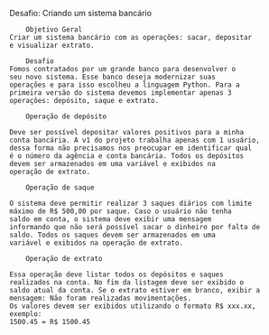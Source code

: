 Desafio: Criando um sistema bancário

        Objetivo Geral
    Criar um sistema bancário com as operações: sacar, depositar
    e visualizar extrato.

        Desafio 
    Fomos contratados por um grande banco para desenvolver o
    seu novo sistema. Esse banco deseja modernizar suas
    operações e para isso escolheu a linguagem Python. Para a
    primeira versão do sistema devemos implementar apenas 3
    operações: depósito, saque e extrato.

        Operação de depósito
    
    Deve ser possível depositar valores positivos para a minha
    conta bancária. A v1 do projeto trabalha apenas com 1 usuário,
    dessa forma não precisamos nos preocupar em identificar qual
    é o número da agência e conta bancária. Todos os depósitos
    devem ser armazenados em uma variável e exibidos na
    operação de extrato.

        Operação de saque

    O sistema deve permitir realizar 3 saques diários com limite
    máximo de R$ 500,00 por saque. Caso o usuário não tenha
    saldo em conta, o sistema deve exibir uma mensagem
    informando que não será possível sacar o dinheiro por falta de
    saldo. Todos os saques devem ser armazenados em uma
    variável e exibidos na operação de extrato.

        Operação de extrato
    
    Essa operação deve listar todos os depósitos e saques
    realizados na conta. No fim da listagem deve ser exibido o
    saldo atual da conta. Se o extrato estiver em branco, exibir a
    mensagem: Não foram realizadas movimentações.
    Os valores devem ser exibidos utilizando o formato R$ xxx.xx,
    exemplo:
    1500.45 = R$ 1500.45

